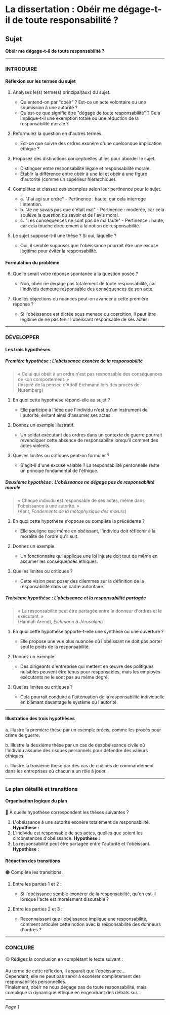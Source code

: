 # La dissertation : Obéir me dégage-t-il de toute responsabilité ?

## Sujet
**Obéir me dégage-t-il de toute responsabilité ?**

---

### INTRODUIRE

#### Réflexion sur les termes du sujet

1. Analysez le(s) terme(s) principal(aux) du sujet.
   - Qu'entend-on par "obéir" ? Est-ce un acte volontaire ou une soumission à une autorité ?
   - Qu'est-ce que signifie être "dégagé de toute responsabilité" ? Cela implique-t-il une exemption totale ou une réduction de la responsabilité morale ?
   
2. Reformulez la question en d'autres termes.
   - Est-ce que suivre des ordres exonère d'une quelconque implication éthique ?
   
3. Proposez des distinctions conceptuelles utiles pour aborder le sujet.
   - Distinguer entre responsabilité légale et responsabilité morale.
   - Établir la différence entre obéir à une loi et obéir à une figure d'autorité (comme un supérieur hiérarchique).

4. Complétez et classez ces exemples selon leur pertinence pour le sujet.
   - a. "J'ai agi sur ordre" - Pertinence : haute, car cela interroge l'intention.
   - b. "Je ne savais pas que c'était mal" - Pertinence : modérée, car cela soulève la question du savoir et de l'avis moral.
   - c. "Les conséquences ne sont pas de ma faute" - Pertinence : haute, car cela touche directement à la notion de responsabilité.

5. Le sujet suppose-t-il une thèse ? Si oui, laquelle ?
   - Oui, il semble supposer que l'obéissance pourrait être une excuse légitime pour éviter la responsabilité.

#### Formulation du problème

6. Quelle serait votre réponse spontanée à la question posée ?
   - Non, obéir ne dégage pas totalement de toute responsabilité, car l'individu demeure responsable des conséquences de son acte.

7. Quelles objections ou nuances peut-on avancer à cette première réponse ?
   - Si l'obéissance est dictée sous menace ou coercition, il peut être légitime de ne pas tenir l'obéissant responsable de ses actes.

---

### DÉVELOPPER

#### Les trois hypothèses

##### Première hypothèse : L'obéissance exonère de la responsabilité

> « Celui qui obéit à un ordre n'est pas responsable des conséquences de son comportement. »  
> (Inspiré de la pensée d'Adolf Eichmann lors des procès de Nuremberg)

1. En quoi cette hypothèse répond-elle au sujet ?
   - Elle participe à l'idée que l'individu n'est qu'un instrument de l'autorité, évitant ainsi d'assumer ses actes.
   
2. Donnez un exemple illustratif.
   - Un soldat exécutant des ordres dans un contexte de guerre pourrait revendiquer cette absence de responsabilité lorsqu'il commet des actes violents.

3. Quelles limites ou critiques peut-on formuler ?
   - S'agit-il d'une excuse valable ? La responsabilité personnelle reste un principe fondamental de l'éthique.

##### Deuxième hypothèse : L'obéissance ne dégage pas de responsabilité morale

> « Chaque individu est responsable de ses actes, même dans l'obéissance à une autorité. »  
> (Kant, *Fondements de la métaphysique des mœurs*)

1. En quoi cette hypothèse s'oppose ou complète la précédente ?
   - Elle souligne que même en obéissant, l'individu doit réfléchir à la moralité de l'ordre qu'il suit.
   
2. Donnez un exemple.
   - Un fonctionnaire qui applique une loi injuste doit tout de même en assumer les conséquences éthiques.

3. Quelles limites ou critiques ?
   - Cette vision peut poser des dilemmes sur la définition de la responsabilité dans un cadre autoritaire.

##### Troisième hypothèse : L'obéissance et la responsabilité partagée

> « La responsabilité peut être partagée entre le donneur d'ordres et le exécutant. »  
> (Hannah Arendt, *Eichmann à Jérusalem*)

1. En quoi cette hypothèse apporte-t-elle une synthèse ou une ouverture ?
   - Elle propose une vue plus nuancée où l'obéissant ne doit pas porter seul le poids de la responsabilité.
   
2. Donnez un exemple.
   - Des dirigeants d'entreprise qui mettent en œuvre des politiques nuisibles peuvent être tenus pour responsables, mais les employés exécutants ne le sont pas au même degré.

3. Quelles limites ou critiques ?
   - Cela pourrait conduire à l'atténuation de la responsabilité individuelle en blâmant davantage le système ou l'autorité.

---

#### Illustration des trois hypothèses

a. Illustre la première thèse par un exemple précis, comme les procès pour crime de guerre.

b. Illustre la deuxième thèse par un cas de désobéissance civile où l'individu assume des risques personnels pour défendre des valeurs éthiques.

c. Illustre la troisième thèse par des cas de chaînes de commandement dans les entreprises où chacun a un rôle à jouer.

---

### Le plan détaillé et transitions

#### Organisation logique du plan

🔴 À quelle hypothèse correspondent les thèses suivantes ?

1. L'obéissance à une autorité exonère totalement de responsabilité. **Hypothèse :**
2. L'individu est responsable de ses actes, quelles que soient les circonstances d'obéissance. **Hypothèse :**
3. La responsabilité peut être partagée entre l'autorité et l'obéissant. **Hypothèse :**

#### Rédaction des transitions

🟠 Complète les transitions.

1. Entre les parties 1 et 2 :  
   - Si l'obéissance semble exonérer de la responsabilité, qu'en est-il lorsque l'acte est moralement discutable ?

2. Entre les parties 2 et 3 :  
   - Reconnaissant que l'obéissance implique une responsabilité, comment articuler cette notion avec la responsabilité des donneurs d'ordres ?

---

### CONCLURE

🟡 Rédigez la conclusion en complétant le texte suivant :

Au terme de cette réflexion, il apparaît que l'obéissance…  
Cependant, elle ne peut pas servir à exonérer complètement des responsabilités personnelles.  
Finalement, obéir ne nous dégage pas de toute responsabilité, mais complique la dynamique éthique en engendrant des débats sur… 

---

*Page 1*